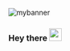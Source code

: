![mybanner](https://user-images.githubusercontent.com/43116024/91091911-ecb37480-e674-11ea-827c-1a47e6e9e77f.gif)

### Hey there <img src="https://media.giphy.com/media/hvRJCLFzcasrR4ia7z/giphy.gif" width="25px">



<!--
**theyounglord/theyounglord** is a ✨ _special_ ✨ repository because its `README.md` (this file) appears on your GitHub profile.

Here are some ideas to get you started:

- 🔭 I’m currently working on ...
- 🌱 I’m currently learning ...
- 👯 I’m looking to collaborate on ...
- 🤔 I’m looking for help with ...
- 💬 Ask me about ...
- 📫 How to reach me: ...
- 😄 Pronouns: ...
- ⚡ Fun fact: ...
-->
